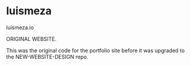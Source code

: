 # luismeza
luismeza.io

ORIGINAL WEBSITE. 


This was the original code for the portfolio site before it was upgraded to the NEW-WEBSITE-DESIGN repo. 

